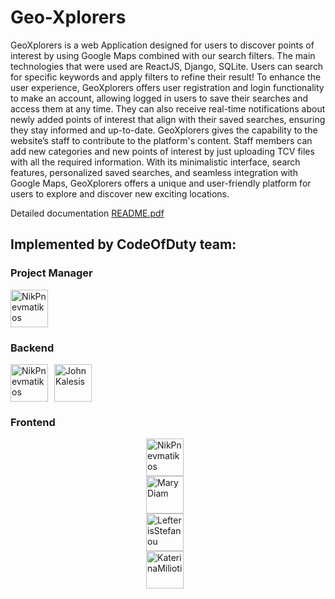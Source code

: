 # Geo-Xplorers

GeoXplorers is a web Application designed for users to discover points of
interest by using Google Maps combined with our search filters. The main
technologies that were used are ReactJS, Django, SQLite. Users can search for specific
keywords and apply filters to refine their result!
To enhance the user experience, GeoXplorers offers user registration and login
functionality to make an account, allowing logged in users to save their searches and
access them at any time. They can also receive real-time notifications about newly
added points of interest that align with their saved searches, ensuring they stay
informed and up-to-date.
GeoXplorers gives the capability to the website’s staff to contribute to the
platform's content. Staff members can add new categories and new points of interest
by just uploading TCV files with all the required information.
With its minimalistic interface, search features, personalized saved searches,
and seamless integration with Google Maps, GeoXplorers offers a unique and
user-friendly platform for users to explore and discover new exciting locations.

Detailed documentation [README.pdf](./README.pdf)

## Implemented by CodeOfDuty team:

### Project Manager
<div style="display: flex; flex-direction: row; align-items:center;">
  <a href="https://github.com/NikPnevmatikos">
    <img 
      style="margin-right: 10px; " 
      src="https://github.com/NikPnevmatikos.png" width="60px;"
      alt="NikPnevmatikos"
    />
  </a>
</div>

### Backend
<div style="display: flex; flex-direction: row; align-items:center;">
  <a href="https://github.com/NikPnevmatikos">
    <img 
      style="margin-right: 10px;" 
      src="https://github.com/NikPnevmatikos.png" width="60px;"
      alt="NikPnevmatikos"
    />
  </a>
  <a href="https://github.com/JohnKalesis1">
    <img 
      style="margin-right: 10px;" 
      src="https://github.com/JohnKalesis1.png" width="60px;"
      alt="JohnKalesis"
    />
  </a>
</div>

### Frontend
<div style="display: flex; flex-direction: column; align-items:center;">
  <a href="https://github.com/NikPnevmatikos">
    <img 
      style="margin-right: 10px;" 
      src="https://github.com/NikPnevmatikos.png" width="60px;"
      alt="NikPnevmatikos"
    />
  </a>
  <a href="https://github.com/MaryDiam">
    <img 
      style="margin-right: 10px;" 
      src="https://github.com/MaryDiam.png" width="60px;"
      alt="MaryDiam"
    />
  </a>
    <a href="https://github.com/lefstefanou">
    <img 
      style="margin-right: 10px;" 
      src="https://github.com/lefstefanou.png" width="60px;"
      alt="LefterisStefanou"
    />
  </a>
    <a href="https://github.com/katerinamilioti">
    <img 
      style="margin-right: 10px;" 
      src="https://github.com/katerinamilioti.png" width="60px;"
      alt="KaterinaMilioti"
    />
  </a>
</div>

